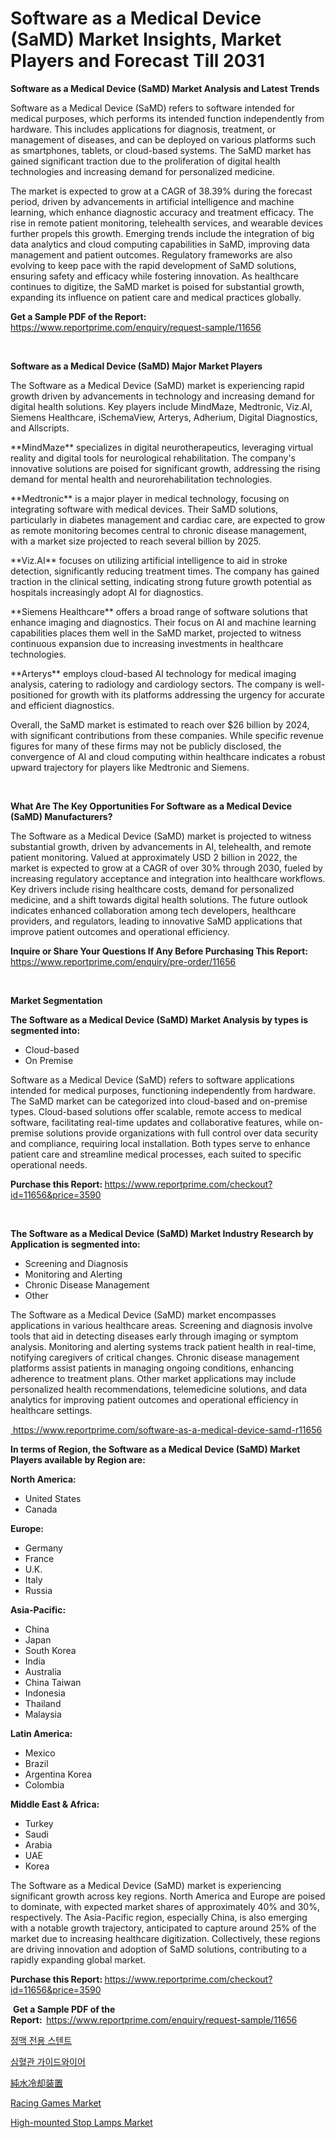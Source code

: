 <p><h1>Software as a Medical Device (SaMD) Market Insights, Market Players and Forecast Till 2031</h1></p><p><strong>Software as a Medical Device (SaMD) Market Analysis and Latest Trends</strong></p>
<p><p>Software as a Medical Device (SaMD) refers to software intended for medical purposes, which performs its intended function independently from hardware. This includes applications for diagnosis, treatment, or management of diseases, and can be deployed on various platforms such as smartphones, tablets, or cloud-based systems. The SaMD market has gained significant traction due to the proliferation of digital health technologies and increasing demand for personalized medicine.</p><p>The market is expected to grow at a CAGR of 38.39% during the forecast period, driven by advancements in artificial intelligence and machine learning, which enhance diagnostic accuracy and treatment efficacy. The rise in remote patient monitoring, telehealth services, and wearable devices further propels this growth. Emerging trends include the integration of big data analytics and cloud computing capabilities in SaMD, improving data management and patient outcomes. Regulatory frameworks are also evolving to keep pace with the rapid development of SaMD solutions, ensuring safety and efficacy while fostering innovation. As healthcare continues to digitize, the SaMD market is poised for substantial growth, expanding its influence on patient care and medical practices globally.</p></p>
<p><strong>Get a Sample PDF of the Report:&nbsp;</strong> <a href="https://www.reportprime.com/enquiry/request-sample/11656">https://www.reportprime.com/enquiry/request-sample/11656</a></p>
<p>&nbsp;</p>
<p><strong>Software as a Medical Device (SaMD) Major Market Players</strong></p>
<p><p>The Software as a Medical Device (SaMD) market is experiencing rapid growth driven by advancements in technology and increasing demand for digital health solutions. Key players include MindMaze, Medtronic, Viz.AI, Siemens Healthcare, iSchemaView, Arterys, Adherium, Digital Diagnostics, and Allscripts.</p><p>**MindMaze** specializes in digital neurotherapeutics, leveraging virtual reality and digital tools for neurological rehabilitation. The company's innovative solutions are poised for significant growth, addressing the rising demand for mental health and neurorehabilitation technologies. </p><p>**Medtronic** is a major player in medical technology, focusing on integrating software with medical devices. Their SaMD solutions, particularly in diabetes management and cardiac care, are expected to grow as remote monitoring becomes central to chronic disease management, with a market size projected to reach several billion by 2025.</p><p>**Viz.AI** focuses on utilizing artificial intelligence to aid in stroke detection, significantly reducing treatment times. The company has gained traction in the clinical setting, indicating strong future growth potential as hospitals increasingly adopt AI for diagnostics.</p><p>**Siemens Healthcare** offers a broad range of software solutions that enhance imaging and diagnostics. Their focus on AI and machine learning capabilities places them well in the SaMD market, projected to witness continuous expansion due to increasing investments in healthcare technologies.</p><p>**Arterys** employs cloud-based AI technology for medical imaging analysis, catering to radiology and cardiology sectors. The company is well-positioned for growth with its platforms addressing the urgency for accurate and efficient diagnostics.</p><p>Overall, the SaMD market is estimated to reach over $26 billion by 2024, with significant contributions from these companies. While specific revenue figures for many of these firms may not be publicly disclosed, the convergence of AI and cloud computing within healthcare indicates a robust upward trajectory for players like Medtronic and Siemens.</p></p>
<p>&nbsp;</p>
<p><strong>What Are The Key Opportunities For Software as a Medical Device (SaMD) Manufacturers?</strong></p>
<p><p>The Software as a Medical Device (SaMD) market is projected to witness substantial growth, driven by advancements in AI, telehealth, and remote patient monitoring. Valued at approximately USD 2 billion in 2022, the market is expected to grow at a CAGR of over 30% through 2030, fueled by increasing regulatory acceptance and integration into healthcare workflows. Key drivers include rising healthcare costs, demand for personalized medicine, and a shift towards digital health solutions. The future outlook indicates enhanced collaboration among tech developers, healthcare providers, and regulators, leading to innovative SaMD applications that improve patient outcomes and operational efficiency.</p></p>
<p><strong>Inquire or Share Your Questions If Any Before Purchasing This Report:</strong> <a href="https://www.reportprime.com/enquiry/pre-order/11656">https://www.reportprime.com/enquiry/pre-order/11656</a></p>
<p>&nbsp;</p>
<p><strong>Market Segmentation</strong></p>
<p><strong>The Software as a Medical Device (SaMD) Market Analysis by types is segmented into:</strong></p>
<p><ul><li>Cloud-based</li><li>On Premise</li></ul></p>
<p><p>Software as a Medical Device (SaMD) refers to software applications intended for medical purposes, functioning independently from hardware. The SaMD market can be categorized into cloud-based and on-premise types. Cloud-based solutions offer scalable, remote access to medical software, facilitating real-time updates and collaborative features, while on-premise solutions provide organizations with full control over data security and compliance, requiring local installation. Both types serve to enhance patient care and streamline medical processes, each suited to specific operational needs.</p></p>
<p><strong>Purchase this Report:&nbsp;</strong><a href="https://www.reportprime.com/checkout?id=11656&price=3590">https://www.reportprime.com/checkout?id=11656&price=3590</a></p>
<p>&nbsp;</p>
<p><strong>The Software as a Medical Device (SaMD) Market Industry Research by Application is segmented into:</strong></p>
<p><ul><li>Screening and Diagnosis</li><li>Monitoring and Alerting</li><li>Chronic Disease Management</li><li>Other</li></ul></p>
<p><p>The Software as a Medical Device (SaMD) market encompasses applications in various healthcare areas. Screening and diagnosis involve tools that aid in detecting diseases early through imaging or symptom analysis. Monitoring and alerting systems track patient health in real-time, notifying caregivers of critical changes. Chronic disease management platforms assist patients in managing ongoing conditions, enhancing adherence to treatment plans. Other market applications may include personalized health recommendations, telemedicine solutions, and data analytics for improving patient outcomes and operational efficiency in healthcare settings.</p></p>
<p><a href="https://www.reportprime.com/software-as-a-medical-device-samd-r11656">&nbsp;https://www.reportprime.com/software-as-a-medical-device-samd-r11656</a></p>
<p><strong>In terms of Region, the Software as a Medical Device (SaMD) Market Players available by Region are:</strong></p>
<p>
    <p> <strong> North America: </strong>
        <ul>
            <li>United States</li>
            <li>Canada</li>
        </ul>
        </p> 
    <p> <strong> Europe: </strong>
        <ul>
            <li>Germany</li>
            <li>France</li>
            <li>U.K.</li>
            <li>Italy</li>
            <li>Russia</li>
        </ul>
        </p> 
    <p> <strong> Asia-Pacific: </strong>
        <ul>
            <li>China</li>
            <li>Japan</li>
            <li>South Korea</li>
            <li>India</li>
            <li>Australia</li>
            <li>China Taiwan</li>
            <li>Indonesia</li>
            <li>Thailand</li>
            <li>Malaysia</li>
        </ul>
        </p> 
    <p> <strong> Latin America: </strong>
        <ul>
            <li>Mexico</li>
            <li>Brazil</li>
            <li>Argentina Korea</li>
            <li>Colombia</li>
        </ul>
        </p> 
    <p> <strong> Middle East & Africa: </strong>
        <ul>
            <li>Turkey</li>
            <li>Saudi</li>
            <li>Arabia</li>
            <li>UAE</li>
            <li>Korea</li>
        </ul>
    </p>
    </p>
<p><p>The Software as a Medical Device (SaMD) market is experiencing significant growth across key regions. North America and Europe are poised to dominate, with expected market shares of approximately 40% and 30%, respectively. The Asia-Pacific region, especially China, is also emerging with a notable growth trajectory, anticipated to capture around 25% of the market due to increasing healthcare digitization. Collectively, these regions are driving innovation and adoption of SaMD solutions, contributing to a rapidly expanding global market.</p></p>
<p><strong>Purchase this Report: </strong><a href="https://www.reportprime.com/checkout?id=11656&price=3590">https://www.reportprime.com/checkout?id=11656&price=3590</a></p>
<p>&nbsp;<strong>Get a Sample PDF of the Report:&nbsp;&nbsp;</strong><a href="https://www.reportprime.com/enquiry/request-sample/11656">https://www.reportprime.com/enquiry/request-sample/11656</a></p>
<p><strong></strong></p>
<p><p><a href="https://medium.com/@sadieelliott97/%EC%A0%95%EB%A7%A5-%ED%8A%B9%ED%99%94-%EC%8A%A4%ED%85%90%ED%8A%B8-%EC%8B%9C%EC%9E%A5%EC%9D%80-%EC%96%B4%EB%96%BB%EA%B2%8C-%EB%B0%9C%EC%A0%84%ED%95%A0%EA%B9%8C%EC%9A%94-2024-2031%EB%85%84-%EC%8B%9C%EC%9E%A5-%EC%84%B1%EC%9E%A5-%EB%B6%84%EC%84%9D-2b3ed8eae773">정맥 전용 스텐트</a></p><p><a href="https://medium.com/@feliciasummers98/%EC%8B%AC%ED%98%88%EA%B4%80-%EA%B0%80%EC%9D%B4%EB%93%9C%EC%99%80%EC%9D%B4%EC%96%B4-%EC%8B%9C%EC%9E%A5-%EB%B3%B4%EA%B3%A0%EC%84%9C-%EC%A0%9C%ED%92%88-%EC%9C%A0%ED%98%95-%ED%8F%B4%EB%A6%AC%EC%9D%B4%EB%AF%B8%EB%93%9C-%EC%BD%94%ED%8C%85-%EC%99%80%EC%9D%B4%EC%96%B4-%EB%8B%88%ED%8B%B4%EB%A1%A4-%EC%BD%94%EC%96%B4-%EC%99%80%EC%9D%B4%EC%96%B4-%EA%B8%B0%ED%83%80-%EC%B5%9C%EC%A2%85-%EC%9A%A9%EB%8F%84-%EB%B3%91%EC%9B%90-%ED%81%B4%EB%A6%AC%EB%8B%89-%EC%8B%A4%ED%97%98%EC%8B%A4-%EB%B0%8F-%EC%A7%80%EC%97%AD-2024-2031-621d2007c718">심혈관 가이드와이어</a></p><p><a href="https://medium.com/@verniebarton2023/%E3%82%B0%E3%83%AD%E3%83%BC%E3%83%90%E3%83%AB%E7%B4%94%E6%B0%B4%E5%86%B7%E5%8D%B4%E8%A8%AD%E5%82%99%E5%B8%82%E5%A0%B4%E3%81%AF-2024%E5%B9%B4%E3%81%8B%E3%82%892031%E5%B9%B4%E3%81%AE%E6%9C%9F%E9%96%93%E3%81%AB%E3%81%8A%E3%81%84%E3%81%A6%E5%B9%B4%E5%B9%B3%E5%9D%87%E6%88%90%E9%95%B7%E7%8E%87-cagr-4-8-%E3%81%A7%E6%88%90%E9%95%B7%E3%81%99%E3%82%8B%E3%81%93%E3%81%A8%E3%81%8C%E4%BA%88%E6%B8%AC%E3%81%95%E3%82%8C%E3%81%A6%E3%81%84%E3%81%BE%E3%81%99-11ef278695e9">純水冷却装置</a></p><p><a href="https://github.com/jeffreybishop26/Market-Research-Report-List-1/blob/main/racing-games-market.md">Racing Games Market</a></p><p><a href="https://issuu.com/reportprime-2/docs/high-mounted-stop-lamps-market-size_0801a3aab236f4">High-mounted Stop Lamps Market</a></p></p>
